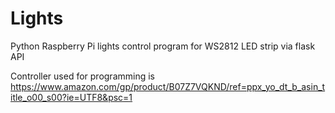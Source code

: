 # Lights
Python Raspberry Pi lights control program for WS2812 LED strip via flask API

Controller used for programming is https://www.amazon.com/gp/product/B07Z7VQKND/ref=ppx_yo_dt_b_asin_title_o00_s00?ie=UTF8&psc=1